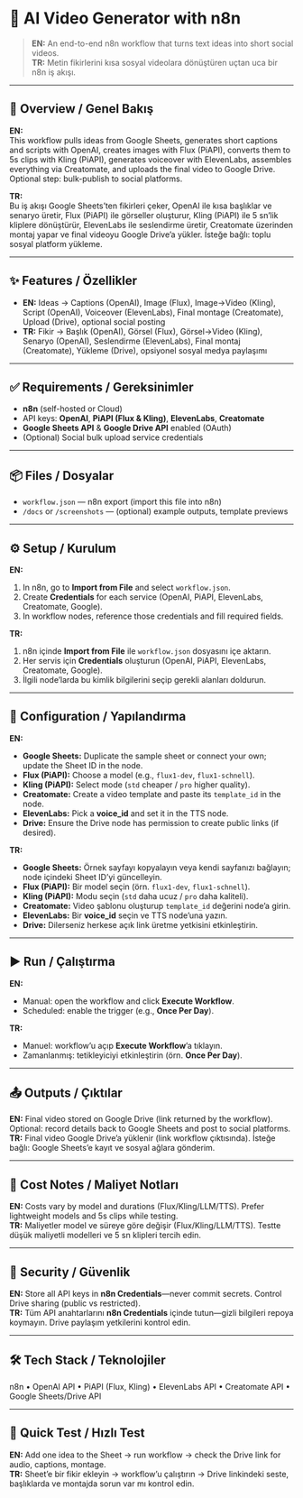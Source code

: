 # 🤖 AI Video Generator with n8n

> **EN:** An end-to-end n8n workflow that turns text ideas into short social videos.  
> **TR:** Metin fikirlerini kısa sosyal videolara dönüştüren uçtan uca bir n8n iş akışı.

---

## 🧭 Overview / Genel Bakış
**EN:**  
This workflow pulls ideas from Google Sheets, generates short captions and scripts with OpenAI, creates images with Flux (PiAPI), converts them to 5s clips with Kling (PiAPI), generates voiceover with ElevenLabs, assembles everything via Creatomate, and uploads the final video to Google Drive. Optional step: bulk-publish to social platforms.

**TR:**  
Bu iş akışı Google Sheets’ten fikirleri çeker, OpenAI ile kısa başlıklar ve senaryo üretir, Flux (PiAPI) ile görseller oluşturur, Kling (PiAPI) ile 5 sn’lik kliplere dönüştürür, ElevenLabs ile seslendirme üretir, Creatomate üzerinden montaj yapar ve final videoyu Google Drive’a yükler. İsteğe bağlı: toplu sosyal platform yükleme.

---

## ✨ Features / Özellikler
- **EN:** Ideas → Captions (OpenAI), Image (Flux), Image→Video (Kling), Script (OpenAI), Voiceover (ElevenLabs), Final montage (Creatomate), Upload (Drive), optional social posting  
- **TR:** Fikir → Başlık (OpenAI), Görsel (Flux), Görsel→Video (Kling), Senaryo (OpenAI), Seslendirme (ElevenLabs), Final montaj (Creatomate), Yükleme (Drive), opsiyonel sosyal medya paylaşımı

---

## ✅ Requirements / Gereksinimler
- **n8n** (self-hosted or Cloud)
- API keys: **OpenAI**, **PiAPI (Flux & Kling)**, **ElevenLabs**, **Creatomate**
- **Google Sheets API** & **Google Drive API** enabled (OAuth)
- (Optional) Social bulk upload service credentials

---

## 📦 Files / Dosyalar
- `workflow.json` — n8n export (import this file into n8n)
- `/docs` or `/screenshots` — (optional) example outputs, template previews

---

## ⚙️ Setup / Kurulum
**EN:**
1. In n8n, go to **Import from File** and select `workflow.json`.  
2. Create **Credentials** for each service (OpenAI, PiAPI, ElevenLabs, Creatomate, Google).  
3. In workflow nodes, reference those credentials and fill required fields.

**TR:**  
1. n8n içinde **Import from File** ile `workflow.json` dosyasını içe aktarın.  
2. Her servis için **Credentials** oluşturun (OpenAI, PiAPI, ElevenLabs, Creatomate, Google).  
3. İlgili node’larda bu kimlik bilgilerini seçip gerekli alanları doldurun.

---

## 🔧 Configuration / Yapılandırma
**EN:**
- **Google Sheets:** Duplicate the sample sheet or connect your own; update the Sheet ID in the node.  
- **Flux (PiAPI):** Choose a model (e.g., `flux1-dev`, `flux1-schnell`).  
- **Kling (PiAPI):** Select mode (`std` cheaper / `pro` higher quality).  
- **Creatomate:** Create a video template and paste its `template_id` in the node.  
- **ElevenLabs:** Pick a **voice_id** and set it in the TTS node.  
- **Drive:** Ensure the Drive node has permission to create public links (if desired).

**TR:**  
- **Google Sheets:** Örnek sayfayı kopyalayın veya kendi sayfanızı bağlayın; node içindeki Sheet ID’yi güncelleyin.  
- **Flux (PiAPI):** Bir model seçin (örn. `flux1-dev`, `flux1-schnell`).  
- **Kling (PiAPI):** Modu seçin (`std` daha ucuz / `pro` daha kaliteli).  
- **Creatomate:** Video şablonu oluşturup `template_id` değerini node’a girin.  
- **ElevenLabs:** Bir **voice_id** seçin ve TTS node’una yazın.  
- **Drive:** Dilerseniz herkese açık link üretme yetkisini etkinleştirin.

---

## ▶️ Run / Çalıştırma
**EN:**  
- Manual: open the workflow and click **Execute Workflow**.  
- Scheduled: enable the trigger (e.g., **Once Per Day**).

**TR:**  
- Manuel: workflow’u açıp **Execute Workflow**’a tıklayın.  
- Zamanlanmış: tetikleyiciyi etkinleştirin (örn. **Once Per Day**).

---

## 📤 Outputs / Çıktılar
**EN:** Final video stored on Google Drive (link returned by the workflow). Optional: record details back to Google Sheets and post to social platforms.  
**TR:** Final video Google Drive’a yüklenir (link workflow çıktısında). İsteğe bağlı: Google Sheets’e kayıt ve sosyal ağlara gönderim.

---

## 💸 Cost Notes / Maliyet Notları
**EN:** Costs vary by model and durations (Flux/Kling/LLM/TTS). Prefer lightweight models and 5s clips while testing.  
**TR:** Maliyetler model ve süreye göre değişir (Flux/Kling/LLM/TTS). Testte düşük maliyetli modelleri ve 5 sn klipleri tercih edin.

---

## 🔐 Security / Güvenlik
**EN:** Store all API keys in **n8n Credentials**—never commit secrets. Control Drive sharing (public vs restricted).  
**TR:** Tüm API anahtarlarını **n8n Credentials** içinde tutun—gizli bilgileri repoya koymayın. Drive paylaşım yetkilerini kontrol edin.

---

## 🛠 Tech Stack / Teknolojiler
n8n • OpenAI API • PiAPI (Flux, Kling) • ElevenLabs API • Creatomate API • Google Sheets/Drive API

---

## 🧪 Quick Test / Hızlı Test
**EN:** Add one idea to the Sheet → run workflow → check the Drive link for audio, captions, montage.  
**TR:** Sheet’e bir fikir ekleyin → workflow’u çalıştırın → Drive linkindeki seste, başlıklarda ve montajda sorun var mı kontrol edin.


